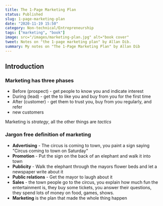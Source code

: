 ```yaml
---
title: The 1-Page Marketing Plan
status: Published
slug: 1-page-marketing-plan
date: "2020-11-19 15:50"
category: Non-technical/Entrepreneurship
tags: ["marketing", "book"]
image: src="/images/marketing-plan.jpg" alt="book cover"
tweet: Notes on "the 1-page marketing plan" by Allan Dib.
summary: My notes on "The 1-Page Marketing Plan" by Allan Dib
---
```


## Introduction

### Marketing has three phases

- Before (prospect) - get people to know you and indicate interest
- During (lead) - get the to like you and buy from you for the first time
- After (customer) - get them to trust you, buy from you regularly, and refer
- new customers

Marketing is _strategy_, all the other things are _tactics_

### Jargon free definition of marketing

- **Advertising** - The circus is coming to town, you paint a sign saying "Circus coming to town on Saturday"
- **Promotion** - Put the sign on the back of an elephant and walk it into town
- **Publicity** - Walk the elephant through the mayors flower beds and let a newspaper write about it
- **Public relations** - Get the mayor to laugh about it
- **Sales** - the town people go to the circus, you explain how much fun the entertainment is, they buy some tickets, you answer their questions, they spend lots of money on food, games, shows.
- **Marketing** is the plan that made the whole thing happen
